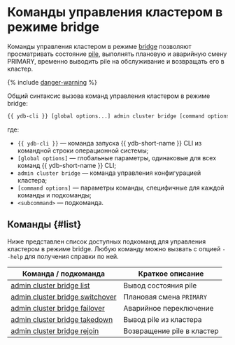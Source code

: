 # Команды управления кластером в режиме bridge

Команды управления кластером в режиме [bridge](../../../../concepts/bridge.md) позволяют просматривать состояние [pile](../../../../concepts/glossary.md#pile), выполнять плановую и аварийную смену PRIMARY, временно выводить pile на обслуживание и возвращать его в кластер.

{% include [danger-warning](../_includes/danger-warning.md) %}

Общий синтаксис вызова команд управления кластером в режиме bridge:

```bash
{{ ydb-cli }} [global options...] admin cluster bridge [command options...] <subcommand>
```

где:

- `{{ ydb-cli }}` — команда запуска {{ ydb-short-name }} CLI из командной строки операционной системы;
- `[global options]` — глобальные параметры, одинаковые для всех команд {{ ydb-short-name }} CLI;
- `admin cluster bridge` — команда управления конфигурацией кластера;
- `[command options]` — параметры команды, специфичные для каждой команды и подкоманды;
- `<subcommand>` — подкоманда.

## Команды {#list}

Ниже представлен список доступных подкоманд для управления кластером в режиме bridge. Любую команду можно вызвать с опцией `--help` для получения справки по ней.

Команда / подкоманда | Краткое описание
--- | ---
[admin cluster bridge list](./list.md) | Вывод состояния pile
[admin cluster bridge switchover](./switchover.md) | Плановая смена `PRIMARY`
[admin cluster bridge failover](./failover.md) | Аварийное переключение
[admin cluster bridge takedown](./takedown.md) | Вывод pile из кластера
[admin cluster bridge rejoin](./rejoin.md) | Возвращение pile в кластер
